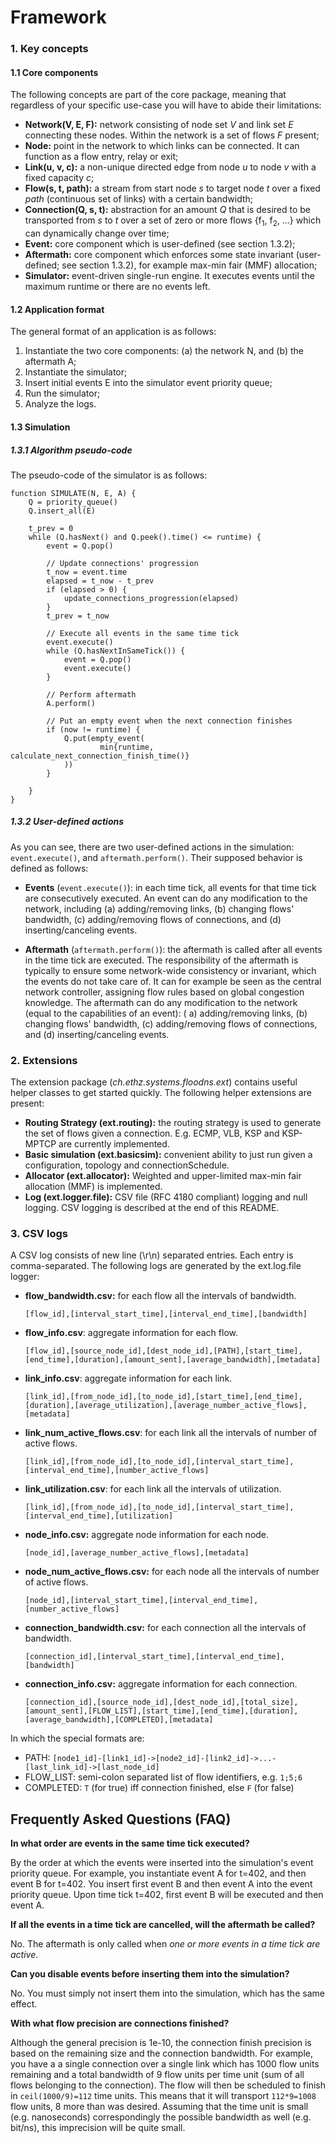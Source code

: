 # Framework

### 1. Key concepts

#### 1.1 Core components

The following concepts are part of the core package, meaning that regardless of your specific use-case you will have to
abide their limitations:

- **Network(V, E, F):** network consisting of node set *V* and link set *E* connecting these nodes. Within the network
  is a set of flows *F* present;
- **Node:** point in the network to which links can be connected. It can function as a flow entry, relay or exit;
- **Link(u, v, c):** a non-unique directed edge from node *u* to node *v* with a fixed capacity *c*;
- **Flow(s, t, path):** a stream from start node *s* to target node *t* over a fixed *path* (continuous set of links)
  with a certain bandwidth;
- **Connection(Q, s, t):** abstraction for an amount *Q* that is desired to be transported from *s* to *t* over a set of
  zero or more flows {f<sub>1</sub>, f<sub>2</sub>, ...} which can dynamically change over time;
- **Event:** core component which is user-defined (see section 1.3.2);
- **Aftermath:** core component which enforces some state invariant (user-defined; see section 1.3.2), for example
  max-min fair (MMF) allocation;
- **Simulator:** event-driven single-run engine. It executes events until the maximum runtime or there are no events
  left.

#### 1.2 Application format

The general format of an application is as follows:

1. Instantiate the two core components: (a) the network N, and (b) the aftermath A;
2. Instantiate the simulator;
3. Insert initial events E into the simulator event priority queue;
4. Run the simulator;
5. Analyze the logs.

#### 1.3 Simulation

##### 1.3.1 Algorithm pseudo-code

The pseudo-code of the simulator is as follows:

```
function SIMULATE(N, E, A) {
    Q = priority_queue()
    Q.insert_all(E)
    
    t_prev = 0
    while (Q.hasNext() and Q.peek().time() <= runtime) {
        event = Q.pop()
        
        // Update connections' progression
        t_now = event.time
        elapsed = t_now - t_prev
        if (elapsed > 0) {
            update_connections_progression(elapsed)
        }
        t_prev = t_now
        
        // Execute all events in the same time tick
        event.execute()
        while (Q.hasNextInSameTick()) {
            event = Q.pop()
            event.execute()
        }
        
        // Perform aftermath
        A.perform()
        
        // Put an empty event when the next connection finishes
        if (now != runtime) {
            Q.put(empty_event(
                    min{runtime, calculate_next_connection_finish_time()}
            ))
        }
    
    }
}
```

##### 1.3.2 User-defined actions

As you can see, there are two user-defined actions in the simulation: `event.execute()`, and `aftermath.perform()`.
Their supposed behavior is defined as follows:

* **Events** (`event.execute()`): in each time tick, all events for that time tick are consecutively executed. An event
  can do any modification to the network, including (a) adding/removing links, (b) changing flows' bandwidth, (c)
  adding/removing flows of connections, and (d) inserting/canceling events.

* **Aftermath** (`aftermath.perform()`): the aftermath is called after all events in the time tick are executed. The
  responsibility of the aftermath is typically to ensure some network-wide consistency or invariant, which the events do
  not take care of. It can for example be seen as the central network controller, assigning flow rules based on global
  congestion knowledge. The aftermath can do any modification to the network (equal to the capabilities of an event): (
  a) adding/removing links, (b) changing flows' bandwidth, (c) adding/removing flows of connections, and (d)
  inserting/canceling events.

### 2. Extensions

The extension package (*ch.ethz.systems.floodns.ext*) contains useful helper classes to get started quickly. The
following helper extensions are present:

- **Routing Strategy (ext.routing):** the routing strategy is used to generate the set of flows given a connection. E.g.
  ECMP, VLB, KSP and KSP-MPTCP are currently implemented.
- **Basic simulation (ext.basicsim):** convenient ability to just run given a configuration, topology and
  connectionSchedule.
- **Allocator (ext.allocator):** Weighted and upper-limited max-min fair allocation (MMF) is implemented.
- **Log (ext.logger.file):** CSV file (RFC 4180 compliant) logging and null logging. CSV logging is described at the end
  of this README.

### 3. CSV logs

A CSV log consists of new line (\r\n) separated entries. Each entry is comma-separated. The following logs are generated
by the ext.log.file logger:

* **flow_bandwidth.csv:** for each flow all the intervals of bandwidth.

  ```
  [flow_id],[interval_start_time],[interval_end_time],[bandwidth]
  ```

* **flow_info.csv**: aggregate information for each flow.

  ```
  [flow_id],[source_node_id],[dest_node_id],[PATH],[start_time],[end_time],[duration],[amount_sent],[average_bandwidth],[metadata]
  ```

* **link_info.csv**: aggregate information for each link.

  ```
  [link_id],[from_node_id],[to_node_id],[start_time],[end_time],[duration],[average_utilization],[average_number_active_flows],[metadata]
  ```

* **link_num_active_flows.csv**: for each link all the intervals of number of active flows.

  ```
  [link_id],[from_node_id],[to_node_id],[interval_start_time],[interval_end_time],[number_active_flows]
  ```

* **link_utilization.csv**: for each link all the intervals of utilization.

  ```
  [link_id],[from_node_id],[to_node_id],[interval_start_time],[interval_end_time],[utilization]
  ```

* **node_info.csv:** aggregate node information for each node.

  ```
  [node_id],[average_number_active_flows],[metadata]
  ```

* **node_num_active_flows.csv:** for each node all the intervals of number of active flows.

  ```
  [node_id],[interval_start_time],[interval_end_time],[number_active_flows]
  ```

* **connection_bandwidth.csv:** for each connection all the intervals of bandwidth.

  ```
  [connection_id],[interval_start_time],[interval_end_time],[bandwidth]
  ```

* **connection_info.csv:** aggregate information for each connection.

  ```
  [connection_id],[source_node_id],[dest_node_id],[total_size],[amount_sent],[FLOW_LIST],[start_time],[end_time],[duration],[average_bandwidth],[COMPLETED],[metadata]
  ```

In which the special formats are:

* PATH: `[node1_id]-[link1_id]->[node2_id]-[link2_id]->...-[last_link_id]->[last_node_id]`
* FLOW_LIST: semi-colon separated list of flow identifiers, e.g. `1;5;6`
* COMPLETED: `T` (for true) iff connection finished, else `F` (for false)

## Frequently Asked Questions (FAQ)

**In what order are events in the same time tick executed?**

By the order at which the events were inserted into the simulation's event priority queue. For example, you instantiate
event A for t=402, and then event B for t=402. You insert first event B and then event A into the event priority queue.
Upon time tick t=402, first event B will be executed and then event A.

**If all the events in a time tick are cancelled, will the aftermath be called?**

No. The aftermath is only called when *one or more events in a time tick are active*.

**Can you disable events before inserting them into the simulation?**

No. You must simply not insert them into the simulation, which has the same effect.

**With what flow precision are connections finished?**

Although the general precision is 1e-10, the connection finish precision is based on the remaining size and the
connection bandwidth. For example, you have a a single connection over a single link which has 1000 flow units remaining
and a total bandwidth of 9 flow units per time unit (sum of all flows belonging to the connection). The flow will then
be scheduled to finish in `ceil(1000/9)=112` time units. This means that it will transport `112*9=1008` flow units, 8
more than was desired. Assuming that the time unit is small (e.g. nanoseconds) correspondingly the possible bandwidth as
well (e.g. bit/ns), this imprecision will be quite small.
